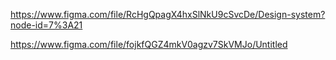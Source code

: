 https://www.figma.com/file/RcHgQpagX4hxSlNkU9cSvcDe/Design-system?node-id=7%3A21

https://www.figma.com/file/fojkfQGZ4mkV0agzv7SkVMJo/Untitled
